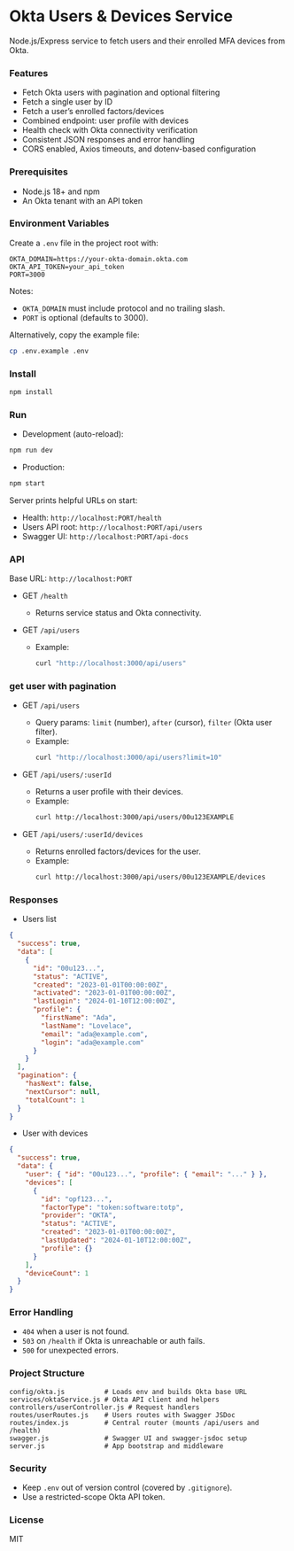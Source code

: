 # Okta Users & Devices Service

Node.js/Express service to fetch users and their enrolled MFA devices from Okta.

### Features
- Fetch Okta users with pagination and optional filtering
- Fetch a single user by ID
- Fetch a user’s enrolled factors/devices
- Combined endpoint: user profile with devices
- Health check with Okta connectivity verification
- Consistent JSON responses and error handling
- CORS enabled, Axios timeouts, and dotenv-based configuration

### Prerequisites
- Node.js 18+ and npm
- An Okta tenant with an API token

### Environment Variables
Create a `.env` file in the project root with:

```
OKTA_DOMAIN=https://your-okta-domain.okta.com
OKTA_API_TOKEN=your_api_token
PORT=3000
```

Notes:
- `OKTA_DOMAIN` must include protocol and no trailing slash.
- `PORT` is optional (defaults to 3000).

Alternatively, copy the example file:
```bash
cp .env.example .env
```

### Install
```bash
npm install
```

### Run
- Development (auto-reload):
```bash
npm run dev
```

- Production:
```bash
npm start
```

Server prints helpful URLs on start:
- Health: `http://localhost:PORT/health`
- Users API root: `http://localhost:PORT/api/users`
- Swagger UI: `http://localhost:PORT/api-docs`

### API

Base URL: `http://localhost:PORT`

- GET `/health`
  - Returns service status and Okta connectivity.

- GET `/api/users`
  - Example:
    ```bash
    curl "http://localhost:3000/api/users"
    ```

### get user with pagination

- GET `/api/users`
  - Query params: `limit` (number), `after` (cursor), `filter` (Okta user filter).
  - Example:
    ```bash
    curl "http://localhost:3000/api/users?limit=10"
    ```

  

- GET `/api/users/:userId`
  - Returns a user profile with their devices.
  - Example:
    ```bash
    curl http://localhost:3000/api/users/00u123EXAMPLE
    ```

- GET `/api/users/:userId/devices`
  - Returns enrolled factors/devices for the user.
  - Example:
    ```bash
    curl http://localhost:3000/api/users/00u123EXAMPLE/devices
    ```

### Responses

- Users list
```json
{
  "success": true,
  "data": [
    {
      "id": "00u123...",
      "status": "ACTIVE",
      "created": "2023-01-01T00:00:00Z",
      "activated": "2023-01-01T00:00:00Z",
      "lastLogin": "2024-01-10T12:00:00Z",
      "profile": {
        "firstName": "Ada",
        "lastName": "Lovelace",
        "email": "ada@example.com",
        "login": "ada@example.com"
      }
    }
  ],
  "pagination": {
    "hasNext": false,
    "nextCursor": null,
    "totalCount": 1
  }
}
```

- User with devices
```json
{
  "success": true,
  "data": {
    "user": { "id": "00u123...", "profile": { "email": "..." } },
    "devices": [
      {
        "id": "opf123...",
        "factorType": "token:software:totp",
        "provider": "OKTA",
        "status": "ACTIVE",
        "created": "2023-01-01T00:00:00Z",
        "lastUpdated": "2024-01-10T12:00:00Z",
        "profile": {}
      }
    ],
    "deviceCount": 1
  }
}
```

### Error Handling
- `404` when a user is not found.
- `503` on `/health` if Okta is unreachable or auth fails.
- `500` for unexpected errors.

### Project Structure
```
config/okta.js          # Loads env and builds Okta base URL
services/oktaService.js # Okta API client and helpers
controllers/userController.js # Request handlers
routes/userRoutes.js    # Users routes with Swagger JSDoc
routes/index.js         # Central router (mounts /api/users and /health)
swagger.js              # Swagger UI and swagger-jsdoc setup
server.js               # App bootstrap and middleware
```

### Security
- Keep `.env` out of version control (covered by `.gitignore`).
- Use a restricted-scope Okta API token.

### License
MIT
